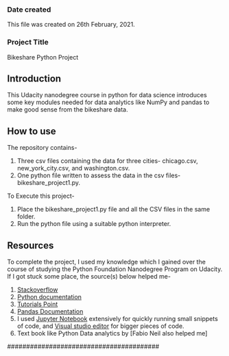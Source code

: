### Date created
This file was created on 26th February, 2021.

### Project Title
Bikeshare Python Project 
## Introduction
This Udacity nanodegree course in python for data science introduces some key modules needed for data analytics like NumPy and pandas to make good sense from the bikeshare data.

## How to use
The repository contains-
1. Three csv files containing the data for three cities- chicago.csv, new_york_city.csv, and washington.csv.
2. One python file written to assess the data in the csv files- bikeshare_project1.py.

To Execute this project-
1. Place the bikeshare_project1.py file and all the CSV files in the same folder.
2. Run the python file using a suitable python interpreter.

## Resources
To complete the project, I used my knowledge which I gained over the course of studying the Python Foundation Nanodegree Program on Udacity.
If I got stuck some place, the source(s) below helped me-
1. [Stackoverflow](https://stackoverflow.com/)
2. [Python documentation](https://docs.python.org/3/library/)
3. [Tutorials Point](https://www.tutorialspoint.com/python/)
4. [Pandas Documentation](https://pandas.pydata.org/pandas-docs/version/0.17.0/)
5. I used [Jupyter Notebook](http://jupyter.org/) extensively for quickly running small snippets of code, and [Visual studio editor](https://atom.io/) for bigger pieces of code.
6. Text book like Python Data analytics by [Fabio Neil also helped me]

########################################
